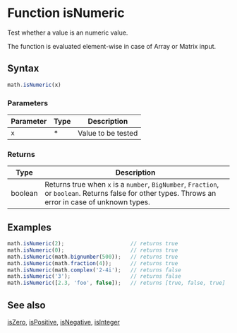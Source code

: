 # Function isNumeric

Test whether a value is an numeric value.

The function is evaluated element-wise in case of Array or Matrix input.


## Syntax

```js
math.isNumeric(x)
```

### Parameters

Parameter | Type | Description
--------- | ---- | -----------
`x` | * | Value to be tested

### Returns

Type | Description
---- | -----------
boolean | Returns true when `x` is a `number`, `BigNumber`, `Fraction`, or `boolean`. Returns false for other types. Throws an error in case of unknown types.


## Examples

```js
math.isNumeric(2);                     // returns true
math.isNumeric(0);                     // returns true
math.isNumeric(math.bignumber(500));   // returns true
math.isNumeric(math.fraction(4));      // returns true
math.isNumeric(math.complex('2-4i');   // returns false
math.isNumeric('3');                   // returns false
math.isNumeric([2.3, 'foo', false]);   // returns [true, false, true]
```


## See also

[isZero](isZero.md),
[isPositive](isPositive.md),
[isNegative](isNegative.md),
[isInteger](isInteger.md)


<!-- Note: This file is automatically generated from source code comments. Changes made in this file will be overridden. -->
